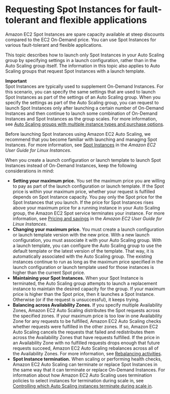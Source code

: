 # Requesting Spot Instances for fault\-tolerant and flexible applications<a name="launch-configuration-requesting-spot-instances"></a>

Amazon EC2 Spot Instances are spare capacity available at steep discounts compared to the EC2 On\-Demand price\. You can use Spot Instances for various fault\-tolerant and flexible applications\.

This topic describes how to launch only Spot Instances in your Auto Scaling group by specifying settings in a launch configuration, rather than in the Auto Scaling group itself\. The information in this topic also applies to Auto Scaling groups that request Spot Instances with a launch template\. 

**Important**  
Spot Instances are typically used to supplement On\-Demand Instances\. For this scenario, you can specify the same settings that are used to launch Spot Instances as part of the settings of an Auto Scaling group\. When you specify the settings as part of the Auto Scaling group, you can request to launch Spot Instances only after launching a certain number of On\-Demand Instances and then continue to launch some combination of On\-Demand Instances and Spot Instances as the group scales\. For more information, see [Auto Scaling groups with multiple instance types and purchase options](ec2-auto-scaling-mixed-instances-groups.md)\. 

Before launching Spot Instances using Amazon EC2 Auto Scaling, we recommend that you become familiar with launching and managing Spot Instances\. For more information, see [Spot Instances](https://docs.aws.amazon.com/AWSEC2/latest/UserGuide/using-spot-instances.html) in the *Amazon EC2 User Guide for Linux Instances*\.

When you create a launch configuration or launch template to launch Spot Instances instead of On\-Demand Instances, keep the following considerations in mind:
+ **Setting your maximum price\.** You set the maximum price you are willing to pay as part of the launch configuration or launch template\. If the Spot price is within your maximum price, whether your request is fulfilled depends on Spot Instance capacity\. You pay only the Spot price for the Spot Instances that you launch\. If the price for Spot Instances rises above your maximum price for a running instance in your Auto Scaling group, the Amazon EC2 Spot service terminates your instance\. For more information, see [Pricing and savings](https://docs.aws.amazon.com/AWSEC2/latest/UserGuide/using-spot-instances.html#spot-pricing) in the *Amazon EC2 User Guide for Linux Instances*\.
+ **Changing your maximum price\.** You must create a launch configuration or launch template version with the new price\. With a new launch configuration, you must associate it with your Auto Scaling group\. With a launch template, you can configure the Auto Scaling group to use the default template or the latest version of the template\. That way, it is automatically associated with the Auto Scaling group\. The existing instances continue to run as long as the maximum price specified in the launch configuration or launch template used for those instances is higher than the current Spot price\.
+ **Maintaining your Spot Instances\.** When your Spot Instance is terminated, the Auto Scaling group attempts to launch a replacement instance to maintain the desired capacity for the group\. If your maximum price is higher than the Spot price, then it launches a Spot Instance\. Otherwise \(or if the request is unsuccessful\), it keeps trying\. 
+ **Balancing across Availability Zones\.** If you specify multiple Availability Zones, Amazon EC2 Auto Scaling distributes the Spot requests across the specified zones\. If your maximum price is too low in one Availability Zone for any requests to be fulfilled, Amazon EC2 Auto Scaling checks whether requests were fulfilled in the other zones\. If so, Amazon EC2 Auto Scaling cancels the requests that failed and redistributes them across the Availability Zones that have requests fulfilled\. If the price in an Availability Zone with no fulfilled requests drops enough that future requests succeed, Amazon EC2 Auto Scaling rebalances across all of the Availability Zones\. For more information, see [Rebalancing activities](auto-scaling-benefits.md#AutoScalingBehavior.InstanceUsage)\.
+ **Spot Instance termination\.** When scaling or performing health checks, Amazon EC2 Auto Scaling can terminate or replace Spot Instances in the same way that it can terminate or replace On\-Demand Instances\. For information about how Amazon EC2 Auto Scaling uses termination policies to select instances for termination during scale in, see [Controlling which Auto Scaling instances terminate during scale in](as-instance-termination.md)\.